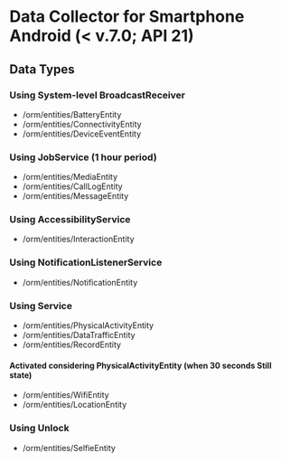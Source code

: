 # Data Collector for Smartphone Android (< v.7.0; API 21)

## Data Types

### Using System-level BroadcastReceiver  
- /orm/entities/BatteryEntity
- /orm/entities/ConnectivityEntity
- /orm/entities/DeviceEventEntity

### Using JobService (1 hour period)
- /orm/entities/MediaEntity
- /orm/entities/CallLogEntity
- /orm/entities/MessageEntity

### Using AccessibilityService
- /orm/entities/InteractionEntity

### Using NotificationListenerService
- /orm/entities/NotificationEntity

### Using Service
- /orm/entities/PhysicalActivityEntity
- /orm/entities/DataTrafficEntity
- /orm/entities/RecordEntity
#### Activated considering PhysicalActivityEntity (when 30 seconds Still state)
- /orm/entities/WifiEntity
- /orm/entities/LocationEntity

### Using Unlock
- /orm/entities/SelfieEntity